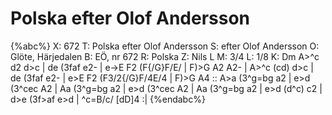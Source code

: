 # Polska efter Olof Andersson

{%abc%}
X: 672
T: Polska efter Olof Andersson
S: efter Olof Andersson
O: Glöte, Härjedalen
B: EÖ, nr 672
R: Polska
Z: Nils L
M: 3/4
L: 1/8
K: Dm
A>^c d2   d>c | de (3faf e2- | e->E F2 (F{/G}F/E/      | F)>G A2 A2- |
A>^c (cd) d>c | de (3faf e2- | e>E  F2 (F3/2{/G}F/4E/4 | F)>G A4     ::
A>a (3^g=bg a2 | e>d (3^cec A2 | Aa  (3^g=bg a2  | e>d     (3^cec A2  |
Aa  (3^g=bg a2 | e>d (d^c)  c2 | d>e (3f>af  e>d | ^c=B/c/ [dD]4     :|
{%endabc%}
